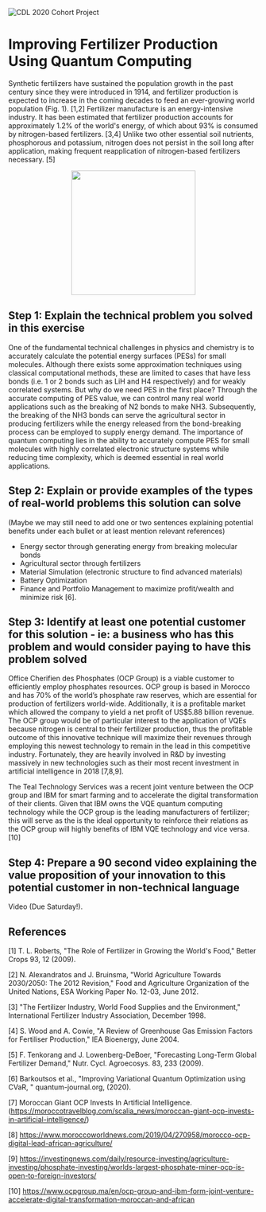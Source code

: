 ![CDL 2020 Cohort Project](../figures/CDL_logo.jpg)

# Improving Fertilizer Production Using Quantum Computing
<!--- # Quantum Computing For a Better Fertilizer Production --->
<!---  # Could the Quantum Computing Revolution Help Feed the World?  --->


Synthetic fertilizers have sustained the population growth in the past century since they were introduced in 1914, and fertilizer production is expected to increase in the coming decades to feed an ever-growing world population (Fig. 1). [1,2] Fertilizer manufacture is an energy-intensive industry. It has been estimated that fertilizer production accounts for approximately 1.2% of the world's energy, of which about 93% is consumed by nitrogen-based fertilizers. [3,4] Unlike two other essential soil nutrients, phosphorous and potassium, nitrogen does not persist in the soil long after application, making frequent reapplication of nitrogen-based fertilizers necessary. [5]

<p align="center">
  <img src="http://large.stanford.edu/courses/2014/ph240/yuan2/images/f1big.png" width="250" height="250">
</p>

## Step 1: Explain the technical problem you solved in this exercise

One of the fundamental technical challenges in physics and chemistry is to accurately calculate the potential energy surfaces (PESs) for small molecules. Although there exists some approximation techniques using classical computational methods, these are limited to cases that have less bonds (i.e. 1 or 2 bonds such as LiH and H4 respectively) and for weakly correlated systems. But why do we need PES in the first place? Through the accurate computing of PES value, we can control many real world applications such as the breaking of N2 bonds to make NH3. Subsequently, the breaking of the NH3 bonds can serve the agricultural sector in producing fertilizers while the energy released from the bond-breaking process can be employed to supply energy demand.  The importance of quantum computing lies in the ability to accurately compute PES for small molecules with highly correlated electronic structure systems while reducing time complexity, which is deemed essential in real world applications. 


## Step 2: Explain or provide examples of the types of real-world problems this solution can solve
 (Maybe we may still need to add one or two sentences explaining potential benefits under each bullet or at least mention relevant references) 
-	Energy sector through generating energy from breaking molecular bonds 
-	Agricultural sector through fertilizers 
-	Material Simulation (electronic structure to find advanced materials) 
-	Battery Optimization 
-	Finance and Portfolio Management to maximize profit/wealth and minimize risk [6]. 


## Step 3: Identify at least one potential customer for this solution - ie: a business who has this problem and would consider paying to have this problem solved

Office Cherifien des Phosphates (OCP Group) is a viable customer to efficiently employ phosphates resources. OCP group is based in Morocco and has 70% of the world’s phosphate raw reserves, which are essential for production of fertilizers world-wide. Additionally, it is a profitable market which allowed the company to yield a net profit of US$5.88 billion revenue. The OCP group would be of particular interest to the application of VQEs because nitrogen is central to their fertilizer production, thus the profitable outcome of this innovative technique will maximize their revenues through employing this newest technology to remain in the lead in this competitive industry. Fortunately, they are heavily involved in R&D by investing massively in new technologies such as their most recent investment in artificial intelligence in 2018 [7,8,9]. 

The Teal Technology Services was a recent joint venture between the OCP group and IBM for smart farming and to accelerate the digital transformation of their clients. Given that IBM owns the VQE quantum computing technology while the OCP group is the leading manufacturers of fertilizer; this will serve as the is the ideal opportunity to reinforce their relations as the OCP group will highly benefits of IBM VQE technology and vice versa. [10]


## Step 4: Prepare a 90 second video explaining the value proposition of your innovation to this potential customer in non-technical language

Video (Due Saturday!).


## References
[1] T. L. Roberts, "The Role of Fertilizer in Growing the World's Food," Better Crops 93, 12 (2009).

[2] N. Alexandratos and J. Bruinsma, "World Agriculture Towards 2030/2050: The 2012 Revision," Food and Agriculture Organization of the United Nations, ESA Working Paper No. 12-03, June 2012.

[3] "The Fertilizer Industry, World Food Supplies and the Environment," International Fertilizer Industry Association, December 1998.

[4] S. Wood and A. Cowie, "A Review of Greenhouse Gas Emission Factors for Fertiliser Production," IEA Bioenergy, June 2004.

[5] F. Tenkorang and J. Lowenberg-DeBoer, "Forecasting Long-Term Global Fertilizer Demand," Nutr. Cycl. Agroecosys. 83, 233 (2009).

[6] Barkoutsos et al., "Improving Variational Quantum Optimization using CVaR, " quantum-journal.org, (2020).

[7]	Moroccan Giant OCP Invests In Artificial Intelligence. <br /> (https://moroccotravelblog.com/scalia_news/moroccan-giant-ocp-invests-in-artificial-intelligence/)

[8]	https://www.moroccoworldnews.com/2019/04/270958/morocco-ocp-digital-lead-african-agriculture/ 

[9]	https://investingnews.com/daily/resource-investing/agriculture-investing/phosphate-investing/worlds-largest-phosphate-miner-ocp-is-open-to-foreign-investors/ 

[10] https://www.ocpgroup.ma/en/ocp-group-and-ibm-form-joint-venture-accelerate-digital-transformation-moroccan-and-african 

